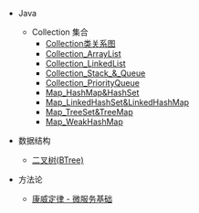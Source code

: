 - Java
  - Collection 集合
    - [Collection类关系图](Java/collections/1_Collection_类关系图.md)
    - [Collection_ArrayList](Java/collections/2_Collection_ArrayList.md)
    - [Collection_LinkedList](Java/collections/3_Collection_LinkedList.md)
    - [Collection_Stack_&_Queue](Java/collections/4_Collection_Stack_&_Queue.md)
    - [Collection_PriorityQueue](Java/collections/5_Collection_PriorityQueue.md)
    - [Map_HashMap&HashSet](Java/collections/6_Map_HashMap&HashSet.md)
    - [Map_LinkedHashSet&LinkedHashMap](Java/collections/7_Map_LinkedHashSet&LinkedHashMap.md)
    - [Map_TreeSet&TreeMap](Java/collections/8_Map_TreeSet&TreeMap.md)
    - [Map_WeakHashMap](Java/collections/9_Map_WeakHashMap.md)
  
- 数据结构
  - [二叉树(BTree)](DataStructure/二叉树(BTree).md)

- 方法论
  - [康威定律 - 微服务基础](Methodology/康威定律.md)

